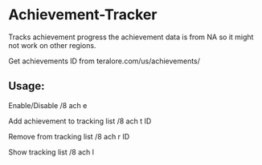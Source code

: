 # Achievement-Tracker
Tracks achievement progress
the achievement data is from NA so it might not work on other regions.

Get achievements ID from teralore.com/us/achievements/

## Usage:
Enable/Disable
/8 ach e

Add achievement to tracking list
/8 ach t ID

Remove from tracking list
/8 ach r ID

Show tracking list
/8 ach l
